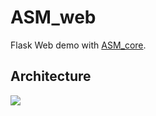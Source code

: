 # ASM_web

Flask Web demo with [ASM_core](https://github.com/Shuai-Xie/ASM_core).

## Architecture

<img src="https://edrawcloudpubliccn.oss-cn-shenzhen.aliyuncs.com/viewer/self/1573941/share/2020-2-20/1582194045/main.svg"></img>
